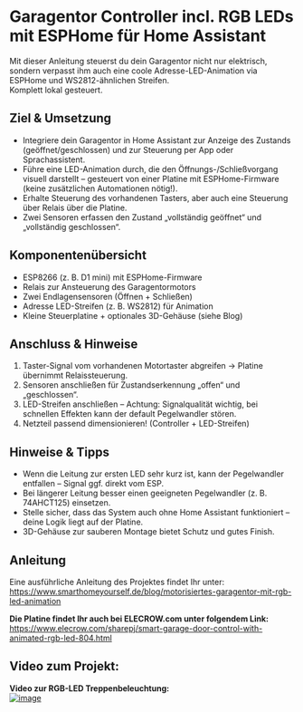 # Garagentor Controller incl. RGB LEDs mit ESPHome für Home Assistant
Mit dieser Anleitung steuerst du dein Garagentor nicht nur elektrisch, sondern verpasst ihm auch eine coole Adresse-LED-Animation via ESPHome und WS2812-ähnlichen Streifen.  
Komplett lokal gesteuert.  
  
## Ziel & Umsetzung  
- Integriere dein Garagentor in Home Assistant zur Anzeige des Zustands (geöffnet/geschlossen) und zur Steuerung per App oder Sprachassistent.  
- Führe eine LED-Animation durch, die den Öffnungs-/Schließvorgang visuell darstellt – gesteuert von einer Platine mit ESPHome-Firmware (keine zusätzlichen Automationen nötig!).  
- Erhalte Steuerung des vorhandenen Tasters, aber auch eine Steuerung über Relais über die Platine.  
- Zwei Sensoren erfassen den Zustand „vollständig geöffnet“ und „vollständig geschlossen“.  
  
## Komponentenübersicht
- ESP8266 (z. B. D1 mini) mit ESPHome-Firmware  
- Relais zur Ansteuerung des Garagentormotors  
- Zwei Endlagensensoren (Öffnen + Schließen)  
- Adresse LED-Streifen (z. B. WS2812) für Animation  
- Kleine Steuerplatine + optionales 3D-Gehäuse (siehe Blog)  
  
## Anschluss & Hinweise  
1. Taster-Signal vom vorhandenen Motortaster abgreifen → Platine übernimmt Relaissteuerung.  
2. Sensoren anschließen für Zustandserkennung „offen“ und „geschlossen“.  
3. LED-Streifen anschließen – Achtung: Signalqualität wichtig, bei schnellen Effekten kann der default Pegelwandler stören.  
4. Netzteil passend dimensionieren! (Controller + LED-Streifen)  
  
## Hinweise & Tipps
- Wenn die Leitung zur ersten LED sehr kurz ist, kann der Pegelwandler entfallen – Signal ggf. direkt vom ESP.  
- Bei längerer Leitung besser einen geeigneten Pegelwandler (z. B. 74AHCT125) einsetzen.  
- Stelle sicher, dass das System auch ohne Home Assistant funktioniert – deine Logik liegt auf der Platine.  
- 3D-Gehäuse zur sauberen Montage bietet Schutz und gutes Finish.  
  
## Anleitung  
Eine ausführliche Anleitung des Projektes findet Ihr unter:  
https://www.smarthomeyourself.de/blog/motorisiertes-garagentor-mit-rgb-led-animation  
  
**Die Platine findet Ihr auch bei ELECROW.com unter folgendem Link:**  
https://www.elecrow.com/sharepj/smart-garage-door-control-with-animated-rgb-led-804.html  
  
## Video zum Projekt:  
**Video zur RGB-LED Treppenbeleuchtung:**  
[![image](http://img.youtube.com/vi/NvoPeyG30WA/0.jpg)](https://www.youtube.com/watch?v=NvoPeyG30WA)  
  
  
  